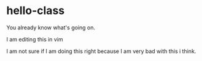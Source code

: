 # hello-class
You already know what's going on.

I am editing this in vim

I am not sure if I am doing this right because I am very bad with this i think.
